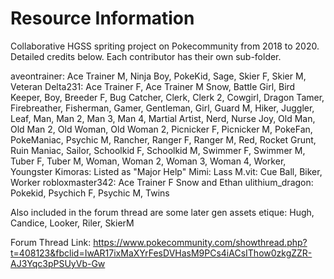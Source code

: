 # Resource Information
Collaborative HGSS spriting project on Pokecommunity from 2018 to 2020. Detailed credits below. Each contributor has their own sub-folder.

aveontrainer:       Ace Trainer M, Ninja Boy, PokeKid, Sage, Skier F, Skier M, Veteran
Delta231:           Ace Trainer F, Ace Trainer M Snow, Battle Girl, Bird Keeper, Boy, Breeder F, Bug Catcher, Clerk, Clerk 2, Cowgirl, Dragon Tamer, Firebreather, Fisherman, Gamer,
                    Gentleman, Girl, Guard M, Hiker, Juggler, Leaf, Man, Man 2, Man 3, Man 4, Martial Artist, Nerd, Nurse Joy, Old Man, Old Man 2, Old Woman, Old Woman 2,
                    Picnicker F, Picnicker M, PokeFan, PokeManiac, Psychic M, Rancher, Ranger F, Ranger M, Red, Rocket Grunt, Ruin Maniac, Sailor, Schoolkid F, Schoolkid M, Swimmer F,
                    Swimmer M, Tuber F, Tuber M, Woman, Woman 2, Woman 3, Woman 4, Worker, Youngster
Kimoras:            Listed as "Major Help"
Mimi:               Lass
M.vit:              Cue Ball, Biker, Worker
robloxmaster342:    Ace Trainer F Snow and Ethan
ulithium_dragon:    Pokekid, Psychich F, Psychic M, Twins

Also included in the forum thread are some later gen assets
etique: Hugh, Candice, Looker, Riler, SkierM

Forum Thread Link: https://www.pokecommunity.com/showthread.php?t=408123&fbclid=IwAR17ixMaXYrFesDVHasM9PCs4iACsIThow0zkgZZR-AJ3Yqc3pPSUyVb-Gw

